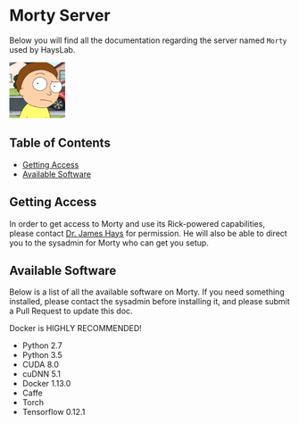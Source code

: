# Morty Server

Below you will find all the documentation regarding the server named `Morty` used by HaysLab.

<img src="./images/Morty.png" width="100px" height="100px">

## Table of Contents
- [Getting Access](#getting-access)
- [Available Software](#available-software)

## Getting Access

In order to get access to Morty and use its Rick-powered capabilities, please contact [Dr. James Hays](http://www.cc.gatech.edu/~hays/) for permission. He will also be able to direct you to the sysadmin for Morty who can get you setup.

## Available Software

Below is a list of all the available software on Morty. If you need something installed, please contact the sysadmin before installing it, and please submit a Pull Request to update this doc.

Docker is HIGHLY RECOMMENDED!

- Python 2.7
- Python 3.5
- CUDA 8.0
- cuDNN 5.1
- Docker 1.13.0
- Caffe
- Torch
- Tensorflow 0.12.1
